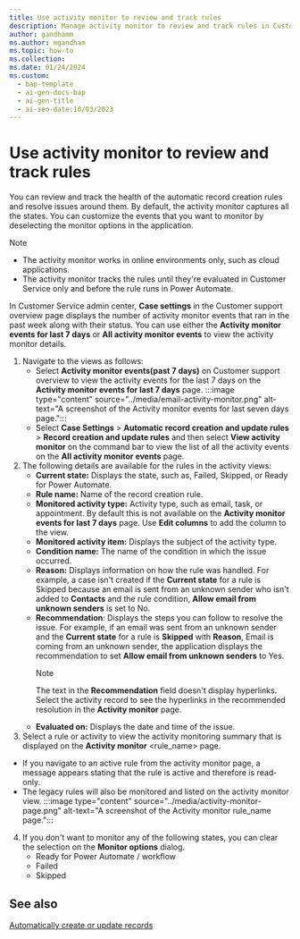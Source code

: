 ```yaml
---
title: Use activity monitor to review and track rules
description: Manage activity monitor to review and track rules in Customer Service to view activity events, states, rule names, and more.
author: gandhamm
ms.author: mgandham
ms.topic: how-to
ms.collection:
ms.date: 01/24/2024
ms.custom:
  - bap-template
  - ai-gen-docs-bap
  - ai-gen-title
  - ai-seo-date:10/03/2023
---
```



# Use activity monitor to review and track rules

You can review and track the health of the automatic record creation rules and resolve issues around them. By default, the activity monitor captures all the states. You can customize the events that you want to monitor by deselecting the monitor options in the application.

> [!NOTE]
> - The activity monitor works in online environments only, such as cloud applications.
> - The activity monitor tracks the rules until they're evaluated in Customer Service only and before the rule runs in Power Automate.


In Customer Service admin center, **Case settings** in the Customer support overview page displays the number of activity monitor events that ran in the past week along with their status. You can use either the **Activity monitor events for last 7 days** or **All activity monitor events** to view the activity monitor details.

1. Navigate to the views as follows:<br>
    - Select **Activity monitor events(past 7 days)** on Customer support overview to view the activity events for the last 7 days on the **Activity monitor events for last 7 days** page.
     :::image type="content" source="../media/email-activity-monitor.png" alt-text="A screenshot of the Activity monitor events for last seven days page.":::
    - Select **Case Settings** > **Automatic record creation and update rules** > **Record creation and update rules** and then select **View activity monitor** on the command bar to view the list of all the activity events on the **All activity monitor events** page.
2. The following details are available for the rules in the activity views:
   - **Current state:** Displays the state, such as, Failed, Skipped, or Ready for Power Automate.
   - **Rule name:** Name of the record creation rule.
   - **Monitored activity type:** Activity type, such as email, task, or appointment. By default this is not available on the **Activity monitor events for last 7 days** page. Use **Edit columns** to add the column to the view.
   - **Monitored activity item:** Displays the subject of the activity type.
   - **Condition name:** The name of the condition in which the issue occurred.
   - **Reason:** Displays information on how the rule was handled. For example, a case isn't created if the **Current state** for a rule is Skipped because an email is sent from an unknown sender who isn't added to **Contacts** and the rule condition, **Allow email from unknown senders** is set to No.
   - **Recommendation**: Displays the steps you can follow to resolve the issue. For example, if an email was sent from an unknown sender and the **Current state** for a rule is **Skipped** with **Reason**, Email is coming from an unknown sender, the application displays the recommendation  to set **Allow email from unknown senders** to Yes.
     > [!NOTE]
     > The text in the **Recommendation** field doesn't display hyperlinks. Select the activity record to see the hyperlinks in the recommended resolution in the **Activity monitor** page.
   - **Evaluated on:** Displays the date and time of the issue.
3. Select a rule or activity to view the activity monitoring summary that is displayed on the **Activity monitor** <rule_name> page.
  - If you navigate to an active rule from the activity monitor page, a message appears stating that the rule is active and therefore is read-only.
  - The legacy rules will also be monitored and listed on the activity monitor view.
:::image type="content" source="../media/activity-monitor-page.png" alt-text="A screenshot of the Activity monitor rule_name page.":::
4. If you don't want to monitor any of the following states, you can clear the selection on the **Monitor options** dialog.
   - Ready for Power Automate / workflow
   - Failed
   - Skipped

## See also

[Automatically create or update records](automatically-create-update-records.md)
